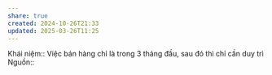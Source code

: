 ```yaml
---
share: true
created: 2024-10-26T21:33
updated: 2025-03-26T11:25
---
```

Khái niệm:: 
Việc bán hàng chỉ là trong 3 tháng đầu, sau đó thì chỉ cần duy trì 
Nguồn:: 
